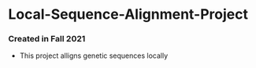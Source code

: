 # Local-Sequence-Alignment-Project
### Created in Fall 2021
- This project alligns genetic sequences locally
